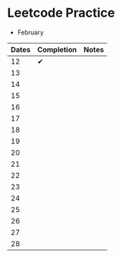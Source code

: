 # Leetcode Practice

* February

| Dates | Completion | Notes |
|-------|---------|----------|
|  12   | &#10004;|
|  13   |         |
|  14   |         |
|  15   |         |
|  16   |         |
|  17   |         |
|  18   |         |
|  19   |         |
|  20   |         |
|  21   |         |
|  22   |         |
|  23   |         |
|  24   |         |
|  25   |         |
|  26   |         |
|  27   |         |
|  28   |         |
